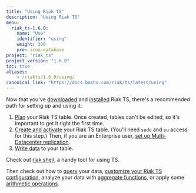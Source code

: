 ```yaml
---
title: "Using Riak TS"
description: "Using Riak TS"
menu:
  riak_ts-1.6.0:
    name: "Use"
    identifier: "using"
    weight: 300
    pre: icon-database
project: "riak_ts"
project_version: "1.6.0"
toc: true
aliases:
    - /riakts/1.6.0/using/
canonical_link: "https://docs.basho.com/riak/ts/latest/using"
---
```



[activating]: creating-activating/
[aggregate]: querying/select/aggregate-functions/
[arithmetic]: querying/select/arithmetic-operations/
[configuring]: /riak/ts/1.6.0/configuring/
[download]: /riak/ts/1.6.0/downloads/
[installing]: ../setup/installing/
[mdc]: /riak/ts/1.6.0/configuring/mdc/
[planning]: planning/
[querying]: querying/
[riakshell]: riakshell/
[writing]: writingdata/


Now that you've [downloaded][download] and [installed][installing] Riak TS, there's a recommended path for setting up and using it:

1. [Plan][planning] your Riak TS table. Once created, tables can't be edited, so it's important to get it right the first time.
2. [Create and activate][activating] your Riak TS table. (You'll need `sudo` and `su` access for this step.) Then, if you are an Enterprise user, [set up Multi-Datacenter replication][mdc].
3. [Write data][writing] to your table.

Check out [riak shell][riakshell], a handy tool for using TS.
 
Then check out how to [query][querying] your data, [customize your Riak TS configuration][configuring], analyze your data with [aggregate functions][aggregate], or apply some [arithmetic operations][arithmetic].
